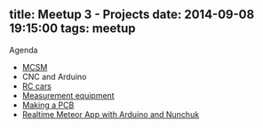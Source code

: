 title: Meetup 3 - Projects
date: 2014-09-08 19:15:00
tags: meetup
---

Agenda

* [MCSM](http://mcsm.divshot.io/)
* CNC and Arduino
* [RC cars](http://www.byteyourlife.com/category/raspberry-pi-ferngesteuertes-auto)
* [Measurement equipment](https://spreadsheets.google.com/pub?key=rmNr4Eeren8jBG7MXfHYxsQ&output=html)
* [Making a PCB](http://blog.farsinotare.com/2014/07/30/beyond-the-breadboard/)
* [Realtime Meteor App with Arduino and Nunchuk](https://github.com/Goyapa/mongoduinometeor)

